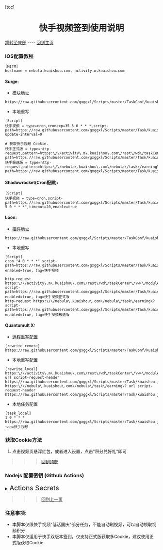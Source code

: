 

  [toc]  

 # <center> 快手视频签到使用说明 </center>

 [跳转至底部](#注意事项)  ----  [回到主页](https://github.com/gxggxl/Scripts)

### IOS配置教程
 ```
[MITM]
hostname = nebula.kuaishou.com, activity.m.kuaishou.com
 ```
#### Surge:
* [模块地址](https://raw.githubusercontent.com/gxggxl/Scripts/master/TaskConf/kuaishou/surge.sgmodule)

 ```
https://raw.githubusercontent.com/gxggxl/Scripts/master/TaskConf/kuaishou/surge.sgmodule
 ```
 * 本地重写
 
 ```
[Script]
快手视频 = type=cron,cronexp=35 5 0 * * *,script-path=https://raw.githubusercontent.com/gxggxl/Scripts/master/Task/kuaishou.js,script-update-interval=0

# 获取快手视频 Cookie.
快手正式版 = type=http-request,pattern=https:\/\/activity\.m\.kuaishou\.com\/rest\/wd\/taskCenter\/\w+\/module\/list,script-path=https://raw.githubusercontent.com/gxggxl/Scripts/master/Task/kuaishou.js
快手极速版 = type=http-request,pattern=https:\/\/nebula\.kuaishou\.com\/nebula\/task\/earning\?,script-path=https://raw.githubusercontent.com/gxggxl/Scripts/master/Task/kuaishou.js
```
#### Shadowrocket(Cron配置): 

```
[Script]
快手视频 = type=cron,script-path=https://raw.githubusercontent.com/gxggxl/Scripts/master/Task/kuaishou.js,cronexpr="35 5 0 * * *",timeout=20,enable=true
```
####  Loon:

* [插件地址](https://raw.githubusercontent.com/gxggxl/Scripts/master/TaskConf/kuaishou/loon.plugin)

 ```
https://raw.githubusercontent.com/gxggxl/Scripts/master/TaskConf/kuaishou/loon.plugin
 ```
* 本地重写
  
 ```
[Script]
cron "4 0 * * *" script-path=https://raw.githubusercontent.com/gxggxl/Scripts/master/Task/kuaishou.js, enabled=true, tag=快手视频

http-request https:\/\/activity\.m\.kuaishou\.com\/rest\/wd\/taskCenter\/\w+\/module\/list script-path=https://raw.githubusercontent.com/gxggxl/Scripts/master/Task/kuaishou.js, enabled=true, tag=快手视频正式版
http-request https:\/\/nebula\.kuaishou\.com\/nebula\/task\/earning\? script-path=https://raw.githubusercontent.com/gxggxl/Scripts/master/Task/kuaishou.js, enabled=true, tag=快手视频极速版
```
#### Quantumult X:
   * [远程重写配置](https://raw.githubusercontent.com/gxggxl/Scripts/master/TaskConf/kuaishou/qx_rewite.txt)
   
```
[rewrite_remote]
https://raw.githubusercontent.com/gxggxl/Scripts/master/TaskConf/kuaishou/qx_rewite.txt
```
   * 本地重写配置
   
```
[rewrite_local]
https:\/\/activity\.m\.kuaishou\.com\/rest\/wd\/taskCenter\/\w+\/module\/list url script-request-header https://raw.githubusercontent.com/gxggxl/Scripts/master/Task/kuaishou.js
https:\/\/nebula\.kuaishou\.com\/nebula\/task\/earning\? url script-request-header https://raw.githubusercontent.com/gxggxl/Scripts/master/Task/kuaishou.js
```
   * 本地任务配置
   
```
[task_local]
1 0 * * * https://raw.githubusercontent.com/gxggxl/Scripts/master/Task/kuaishou.js, tag=快手视频
```
###  获取Cookie方法
  1. 点击视频页悬浮红包，或者进入设置，点击"积分兑好礼"即可

 >>> [回到顶部](#IOS配置教程)

### Nodejs 配置密钥 (Github Actions)

<details>

  <summary>
    <span style="font-size:22">
       Actions Secrets 
    </span>
  </summary>  

| Name | 脚本相关YML | Value分割符 | 必须 / 可选 | 注意事项及样式(其中"xxx"代表任意字符) |
| :-------: | :------: | :-------: | ------ | ------- |
| KS_TOKEN | <span style="font-size:18; color:#0000ff"> 快手视频 </span> | &或换行 | 必须 | 请求地址: "https://activity.m.kuaishou.com/rest/wd/taskCenter/lowActive/module/list"， <br>任务Cookie: uid=xxx&gsid=xxx&s=xxx |

</details>

 >>> [回到上一页](..)
 
### 注意事项:
 * 本脚本仅限快手视频"低活国庆"部分任务，不能自动刷视频，可以自动领取视频积分
 * 本脚本仅适用于快手双版本签到，仅支持正式版获取多Cookie，建议使用正式版获取Cookie





  
  
  
  
  
